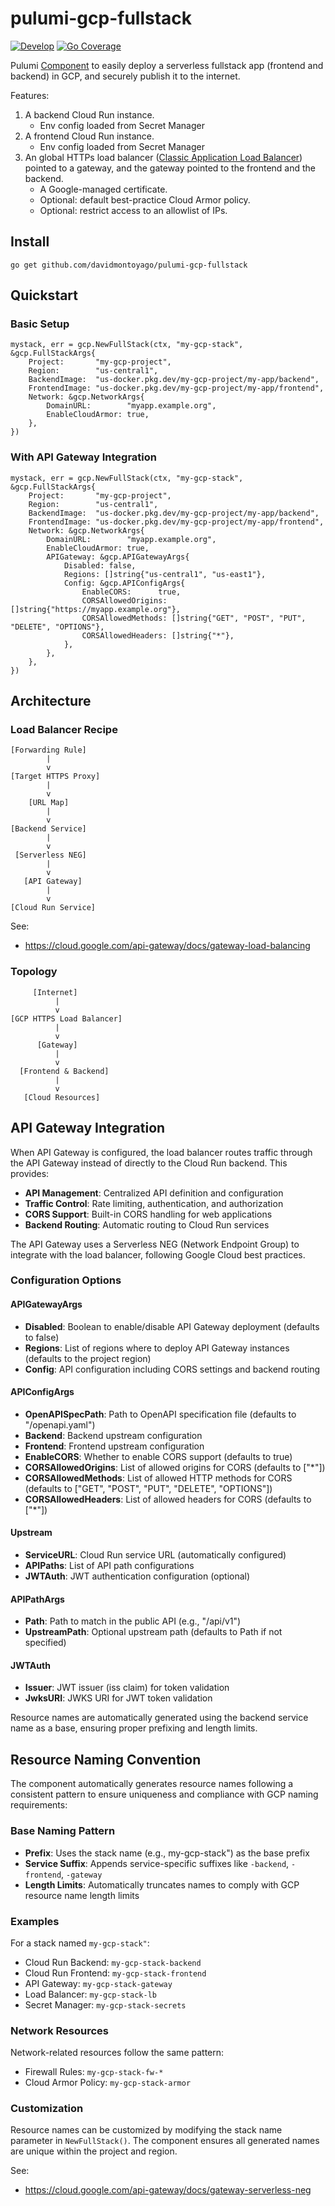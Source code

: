 # pulumi-gcp-fullstack

[![Develop](https://github.com/davidmontoyago/pulumi-gcp-fullstack/actions/workflows/develop.yaml/badge.svg)](https://github.com/davidmontoyago/pulumi-gcp-fullstack/actions/workflows/develop.yaml)
[![Go Coverage](https://github.com/davidmontoyago/pulumi-gcp-pullstack/wiki/coverage.svg)](https://raw.githack.com/wiki/davidmontoyago/pulumi-gcp-fullstack/coverage.html)

Pulumi [Component](https://www.pulumi.com/docs/concepts/resources/components/#component-resources) to easily deploy a serverless fullstack app (frontend and backend) in GCP, and securely publish it to the internet.

Features:

1. A backend Cloud Run instance.
    - Env config loaded from Secret Manager
1. A frontend Cloud Run instance.
    - Env config loaded from Secret Manager
1. An global HTTPs load balancer ([Classic Application Load Balancer](https://cloud.google.com/load-balancing/docs/https#global-classic-connections)) pointed to a gateway, and the gateway pointed to the frontend and the backend.
    - A Google-managed certificate.
    - Optional: default best-practice Cloud Armor policy.
    - Optional: restrict access to an allowlist of IPs.

## Install

```
go get github.com/davidmontoyago/pulumi-gcp-fullstack
```

## Quickstart

### Basic Setup

```
mystack, err = gcp.NewFullStack(ctx, "my-gcp-stack", &gcp.FullStackArgs{
    Project:       "my-gcp-project",
    Region:        "us-central1",
    BackendImage:  "us-docker.pkg.dev/my-gcp-project/my-app/backend",
    FrontendImage: "us-docker.pkg.dev/my-gcp-project/my-app/frontend",
    Network: &gcp.NetworkArgs{
        DomainURL:        "myapp.example.org",
        EnableCloudArmor: true,
    },
})
```

### With API Gateway Integration

```
mystack, err = gcp.NewFullStack(ctx, "my-gcp-stack", &gcp.FullStackArgs{
    Project:       "my-gcp-project",
    Region:        "us-central1",
    BackendImage:  "us-docker.pkg.dev/my-gcp-project/my-app/backend",
    FrontendImage: "us-docker.pkg.dev/my-gcp-project/my-app/frontend",
    Network: &gcp.NetworkArgs{
        DomainURL:        "myapp.example.org",
        EnableCloudArmor: true,
        APIGateway: &gcp.APIGatewayArgs{
            Disabled: false,
            Regions: []string{"us-central1", "us-east1"},
            Config: &gcp.APIConfigArgs{
                EnableCORS:      true,
                CORSAllowedOrigins: []string{"https://myapp.example.org"},
                CORSAllowedMethods: []string{"GET", "POST", "PUT", "DELETE", "OPTIONS"},
                CORSAllowedHeaders: []string{"*"},
            },
        },
    },
})
```

## Architecture

### Load Balancer Recipe

```
[Forwarding Rule]
        |
        v
[Target HTTPS Proxy]
        |
        v
    [URL Map]
        |
        v
[Backend Service]
        |
        v
 [Serverless NEG]
        |
        v
   [API Gateway]
        |
        v
[Cloud Run Service]

```

See:
- https://cloud.google.com/api-gateway/docs/gateway-load-balancing

### Topology

```
     [Internet]
          |
          v
[GCP HTTPS Load Balancer]
          |
          v
      [Gateway]
          |
          v
  [Frontend & Backend]
          |
          v
   [Cloud Resources]
```

## API Gateway Integration

When API Gateway is configured, the load balancer routes traffic through the API Gateway instead of directly to the Cloud Run backend. This provides:

- **API Management**: Centralized API definition and configuration
- **Traffic Control**: Rate limiting, authentication, and authorization
- **CORS Support**: Built-in CORS handling for web applications
- **Backend Routing**: Automatic routing to Cloud Run services

The API Gateway uses a Serverless NEG (Network Endpoint Group) to integrate with the load balancer, following Google Cloud best practices.

### Configuration Options

#### APIGatewayArgs
- **Disabled**: Boolean to enable/disable API Gateway deployment (defaults to false)
- **Regions**: List of regions where to deploy API Gateway instances (defaults to the project region)
- **Config**: API configuration including CORS settings and backend routing

#### APIConfigArgs
- **OpenAPISpecPath**: Path to OpenAPI specification file (defaults to "/openapi.yaml")
- **Backend**: Backend upstream configuration
- **Frontend**: Frontend upstream configuration
- **EnableCORS**: Whether to enable CORS support (defaults to true)
- **CORSAllowedOrigins**: List of allowed origins for CORS (defaults to ["*"])
- **CORSAllowedMethods**: List of allowed HTTP methods for CORS (defaults to ["GET", "POST", "PUT", "DELETE", "OPTIONS"])
- **CORSAllowedHeaders**: List of allowed headers for CORS (defaults to ["*"])

#### Upstream
- **ServiceURL**: Cloud Run service URL (automatically configured)
- **APIPaths**: List of API path configurations
- **JWTAuth**: JWT authentication configuration (optional)

#### APIPathArgs
- **Path**: Path to match in the public API (e.g., "/api/v1")
- **UpstreamPath**: Optional upstream path (defaults to Path if not specified)

#### JWTAuth
- **Issuer**: JWT issuer (iss claim) for token validation
- **JwksURI**: JWKS URI for JWT token validation

Resource names are automatically generated using the backend service name as a base, ensuring proper prefixing and length limits.

## Resource Naming Convention

The component automatically generates resource names following a consistent pattern to ensure uniqueness and compliance with GCP naming requirements:

### Base Naming Pattern
- **Prefix**: Uses the stack name (e.g., my-gcp-stack") as the base prefix
- **Service Suffix**: Appends service-specific suffixes like `-backend`, `-frontend`, `-gateway`
- **Length Limits**: Automatically truncates names to comply with GCP resource name length limits

### Examples
For a stack named `my-gcp-stack"`:
- Cloud Run Backend: `my-gcp-stack-backend`
- Cloud Run Frontend: `my-gcp-stack-frontend`
- API Gateway: `my-gcp-stack-gateway`
- Load Balancer: `my-gcp-stack-lb`
- Secret Manager: `my-gcp-stack-secrets`

### Network Resources
Network-related resources follow the same pattern:
- Firewall Rules: `my-gcp-stack-fw-*`
- Cloud Armor Policy: `my-gcp-stack-armor`

### Customization
Resource names can be customized by modifying the stack name parameter in `NewFullStack()`. The component ensures all generated names are unique within the project and region.

See:
- https://cloud.google.com/api-gateway/docs/gateway-serverless-neg
